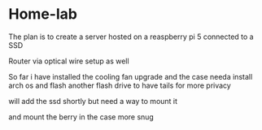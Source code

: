 # Home-lab

The plan is to create a server hosted on a reaspberry pi 5
connected to a SSD

Router via optical wire setup as well

So far i have installed the cooling fan upgrade and the case
needa install arch os and flash another flash drive to have tails for more privacy

will add the ssd shortly
but need a way to mount it

and mount the berry in the case more snug


